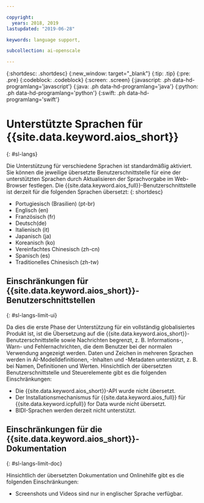 ```yaml
---

copyright:
  years: 2018, 2019
lastupdated: "2019-06-28"

keywords: language support, 

subcollection: ai-openscale

---
```


{:shortdesc: .shortdesc}
{:new_window: target="_blank"}
{:tip: .tip}
{:pre: .pre}
{:codeblock: .codeblock}
{:screen: .screen}
{:javascript: .ph data-hd-programlang='javascript'}
{:java: .ph data-hd-programlang='java'}
{:python: .ph data-hd-programlang='python'}
{:swift: .ph data-hd-programlang='swift'}

# Unterstützte Sprachen für {{site.data.keyword.aios_short}}
{: #sl-langs}

Die Unterstützung für verschiedene Sprachen ist standardmäßig aktiviert. Sie können die jeweilige übersetzte Benutzerschnittstelle für eine der unterstützten Sprachen durch Aktualisieren der Sprachvorgabe im Web-Browser festlegen. Die {{site.data.keyword.aios_full}}-Benutzerschnittstelle ist derzeit für die folgenden Sprachen übersetzt: 
{: shortdesc}

- Portugiesisch (Brasilien) (pt-br)
- Englisch (en)
- Französisch (fr)
- Deutsch(de)
- Italienisch (it)
- Japanisch (ja)
- Koreanisch (ko)
- Vereinfachtes Chinesisch (zh-cn)
- Spanisch (es)
- Traditionelles Chinesisch (zh-tw)

## Einschränkungen für {{site.data.keyword.aios_short}}-Benutzerschnittstellen
{: #sl-langs-limit-ui}

Da dies die erste Phase der Unterstützung für ein vollständig globalisiertes Produkt ist, ist die Übersetzung auf die {{site.data.keyword.aios_short}}-Benutzerschnittstelle sowie Nachrichten begrenzt, z. B. Informations-, Warn- und Fehlernachrichten, die dem Benutzer bei der normalen Verwendung angezeigt werden. Daten und Zeichen in mehreren Sprachen werden in AI-Modelldefinitionen, -Inhalten und -Metadaten unterstützt, z. B. bei Namen, Definitionen und Werten. Hinsichtlich der übersetzten Benutzerschnittstelle und Steuerelemente gibt es die folgenden Einschränkungen:

- Die {{site.data.keyword.aios_short}}-API wurde nicht übersetzt.
- Der Installationsmechanismus für {{site.data.keyword.aios_full}} für {{site.data.keyword.icpfull}} for Data wurde nicht übersetzt.
- BIDI-Sprachen werden derzeit nicht unterstützt.

## Einschränkungen für die {{site.data.keyword.aios_short}}-Dokumentation
{: #sl-langs-limit-doc}

Hinsichtlich der übersetzten Dokumentation und Onlinehilfe gibt es die folgenden Einschränkungen:

- Screenshots und Videos sind nur in englischer Sprache verfügbar.


